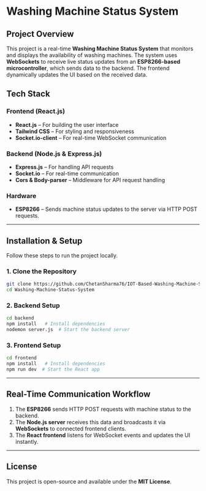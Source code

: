 
# Washing Machine Status System

## Project Overview  
This project is a real-time **Washing Machine Status System** that monitors and displays the availability of washing machines. The system uses **WebSockets** to receive live status updates from an **ESP8266-based microcontroller**, which sends data to the backend. The frontend dynamically updates the UI based on the received data.

## Tech Stack  

### **Frontend (React.js)**  
- **React.js** – For building the user interface  
- **Tailwind CSS** – For styling and responsiveness  
- **Socket.io-client** – For real-time WebSocket communication  

### **Backend (Node.js & Express.js)**  
- **Express.js** – For handling API requests  
- **Socket.io** – For real-time communication  
- **Cors & Body-parser** – Middleware for API request handling  

### **Hardware**  
- **ESP8266** – Sends machine status updates to the server via HTTP POST requests.  

---

## Installation & Setup  

Follow these steps to run the project locally.  

### **1. Clone the Repository**  
```sh
git clone https://github.com/ChetanSharma76/IOT-Based-Washing-Machine-Status-Detection-System
cd Washing-Machine-Status-System
```

### **2. Backend Setup**  
```sh
cd backend
npm install   # Install dependencies
nodemon server.js  # Start the backend server
```

### **3. Frontend Setup**  
```sh
cd frontend
npm install   # Install dependencies
npm run dev  # Start the React app
```

---

## Real-Time Communication Workflow  
1. The **ESP8266** sends HTTP POST requests with machine status to the backend.  
2. The **Node.js server** receives this data and broadcasts it via **WebSockets** to connected frontend clients.  
3. The **React frontend** listens for WebSocket events and updates the UI instantly.  

---

## License  
This project is open-source and available under the **MIT License**.  